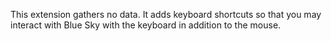 This extension gathers no data. It adds keyboard shortcuts so that you may interact with Blue Sky with the keyboard in addition to the mouse.
